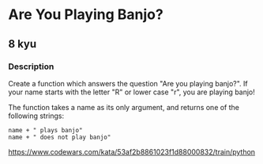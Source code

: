# Are You Playing Banjo?
## 8 kyu
### Description
Create a function which answers the question "Are you playing banjo?".
If your name starts with the letter "R" or lower case "r", you are playing banjo!

The function takes a name as its only argument, and returns one of the following strings:

```commandline
name + " plays banjo" 
name + " does not play banjo"
```
https://www.codewars.com/kata/53af2b8861023f1d88000832/train/python